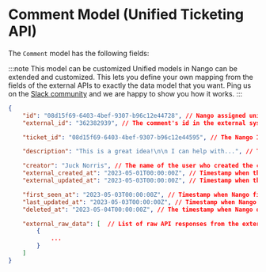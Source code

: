 # Comment Model (Unified Ticketing API)

The `Comment` model has the following fields:

:::note This model can be customized
Unified models in Nango can be extended and customized. This lets you define your own mapping from the fields of the external APIs to exactly the data model that you want.
Ping us on the [Slack community](https://nango.dev/slack) and we are happy to show you how it works.
:::

```json
{
    "id": "08d15f69-6403-4bef-9307-b96c12e44728", // Nango assigned unique ID of this object
    "external_id": "362382939", // The comment's id in the external system

    "ticket_id": "08d15f69-6403-4bef-9307-b96c12e44595", // The Nango ID of the ticket this comment belongs to

    "description": "This is a great idea!\n\n I can help with...", // The description/body of the comment. In HTML format if supported by the external API

    "creator": "Juck Norris", // The name of the user who created the comment (if returned by the external API)
    "external_created_at": "2023-05-01T00:00:00Z", // Timestamp when the comment was created (as returned by the external API)
    "external_updated_at": "2023-05-03T00:00:00Z", // Timestamp when the comment was last updated (as returned by the external API)

    "first_seen_at": "2023-05-03T00:00:00Z", // Timestamp when Nango first saw this comment
    "last_updated_at": "2023-05-03T00:00:00Z", // Timestamp when Nango last updated this comment
    "deleted_at": "2023-05-04T00:00:00Z", // The timestamp when Nango detected that this object had been deleted in the external system. null if not deleted.

    "external_raw_data": [  // List of raw API responses from the external API which Nango used to create the unified model
        {
            ...
        }
    ]
}
```
